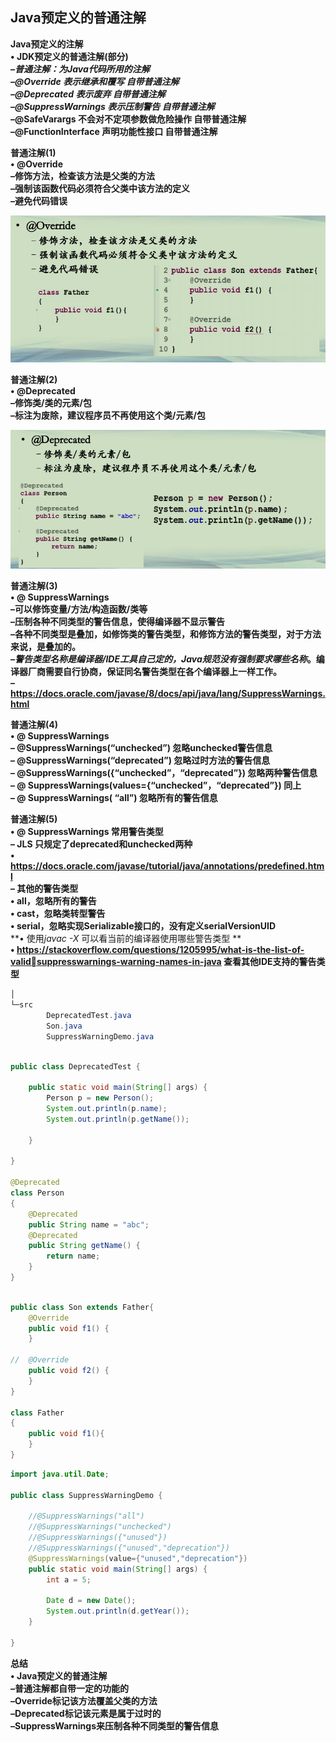 ## Java预定义的普通注解

**Java预定义的注解**  
**• JDK预定义的普通注解(部分)**  
***–普通注解：为Java代码所用的注解***  
***–@Override 表示继承和覆写 自带普通注解***  
***–@Deprecated 表示废弃 自带普通注解***  
***–@SuppressWarnings 表示压制警告 自带普通注解***  
**–@SafeVarargs 不会对不定项参数做危险操作 自带普通注解**  
**–@FunctionInterface 声明功能性接口 自带普通注解**  



**普通注解(1)**  
**• @Override**  
**–修饰方法，检查该方法是父类的方法**  
**–强制该函数代码必须符合父类中该方法的定义**  
**–避免代码错误**  

<img src="./普通注解1.png" alt="普通注解1" style="zoom:80%;" />



**普通注解(2)**  
**• @Deprecated**  
**–修饰类/类的元素/包**  
**–标注为废除，建议程序员不再使用这个类/元素/包**  

<img src="./普通注解2.png" alt="普通注解2" style="zoom:80%;" />



**普通注解(3)**  
**• @ SuppressWarnings**  
**–可以修饰变量/方法/构造函数/类等**  
**–压制各种不同类型的警告信息，使得编译器不显示警告**  
**–各种不同类型是叠加，如修饰类的警告类型，和修饰方法的警告类型，对于方法来说，是叠加的。**  
**–*警告类型名称是编译器/IDE工具自己定的，Java规范没有强制要求哪些名称*。编译器厂商需要自行协商，保证同名警告类型在各个编译器上一样工作。**  
**– https://docs.oracle.com/javase/8/docs/api/java/lang/SuppressWarnings.html**  



**普通注解(4)**  
**• @ SuppressWarnings**  
**– @SuppressWarnings(“unchecked”) 忽略unchecked警告信息**  
**– @SuppressWarnings(“deprecated”) 忽略过时方法的警告信息**  
**– @SuppressWarnings({“unchecked”，“deprecated”}) 忽略两种警告信息**  
**– @ SuppressWarnings(values={“unchecked”，“deprecated”}) 同上**  
**– @ SuppressWarnings( “all”) 忽略所有的警告信息**  



**普通注解(5)**  
**• @ SuppressWarnings 常用警告类型**  
**– JLS 只规定了deprecated和unchecked两种**  
**• https://docs.oracle.com/javase/tutorial/java/annotations/predefined.html**  
**– 其他的警告类型**  
**• all，忽略所有的警告**  
**• cast，忽略类转型警告**  
**• serial，忽略实现Serializable接口的，没有定义serialVersionUID**  
**• 使用*javac -X* 可以看当前的编译器使用哪些警告类型 **  
**• https://stackoverflow.com/questions/1205995/what-is-the-list-of-validsuppresswarnings-warning-names-in-java 查看其他IDE支持的警告类型**  

```java
│      
└─src
        DeprecatedTest.java
        Son.java
        SuppressWarningDemo.java
```

```java

public class DeprecatedTest {

	public static void main(String[] args) {
		Person p = new Person();
		System.out.println(p.name);
		System.out.println(p.getName());

	}

}

@Deprecated
class Person
{
	@Deprecated
	public String name = "abc";
	@Deprecated
	public String getName()	{
		return name;
	}
}
```

```java

public class Son extends Father{
	@Override
	public void f1() {		
	}
	
//	@Override
	public void f2() {		
	}
}

class Father
{
	public void f1(){		
	}
}
```

```java
import java.util.Date;

public class SuppressWarningDemo {

	//@SuppressWarnings("all")
	//@SuppressWarnings("unchecked")
	//@SuppressWarnings({"unused"})
	//@SuppressWarnings({"unused","deprecation"})
	@SuppressWarnings(value={"unused","deprecation"})
	public static void main(String[] args) {
		int a = 5;
		
		Date d = new Date();
		System.out.println(d.getYear());	
	}

}

```



**总结**  
**• Java预定义的普通注解**  
**–普通注解都自带一定的功能的**  
**–Override标记该方法覆盖父类的方法**  
**–Deprecated标记该元素是属于过时的**  
**–SuppressWarnings来压制各种不同类型的警告信息**  



